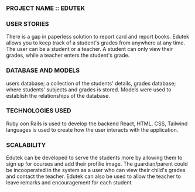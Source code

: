 ### PROJECT NAME :: EDUTEK

### USER STORIES
There is a gap in paperless solution to report card and report books. 
Edutek allows you to keep track of a student's grades from anywhere at any time.
The user can be a student or a teacher. A student can only view their grades, while a teacher enters the student's grade.


### DATABASE AND MODELS
users database; a collection of the students' details,
grades database; where students' subjects and grades is stored.
Models were used to establish the relationships of the database. 

### TECHNOLOGIES USED
Ruby oon Rails is used to develop the backend
React, HTML, CSS, Tailwind languages is used to create how the user interacts with the application.

### SCALABILITY
Edutek can be developed to serve the students more by allowing them to sign up for courses and add their profilie image. 
The guardian/parent could be incooperated in the system as a user who can view their child's grades and contact the teacher.
Edutek can also be used to allow the teacher to leave remarks and encouragement for each student. 